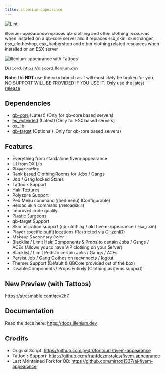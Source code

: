 ```yaml
---
title: illenium-appearance
---
```


[![Lint](https://github.com/iLLeniumStudios/illenium-appearance/actions/workflows/lint.yml/badge.svg?branch=main)](https://github.com/iLLeniumStudios/illenium-appearance/actions/workflows/lint.yml)

illenium-appearance replaces qb-clothing and other clothing resources when installed on a qb-core server and it replaces esx_skin, skinchanger, esx_clotheshop, esx_barbershop and other clothing related resources when installed on an ESX server 

<img src="https://i.imgur.com/ltLSMmh.png" alt="illenium-appearance with Tattoos" />

Discord: https://discord.illenium.dev

**Note:** Do **NOT** use the `main` branch as it will most likely be broken for you. NO SUPPORT WILL BE PROVIDED IF YOU USE IT. Only use the [latest release](https://github.com/iLLeniumStudios/illenium-appearance/releases/latest)

## Dependencies

- [qb-core](https://github.com/qbcore-framework/qb-core) (Latest) (Only for qb-core based servers)
- [es_extended](https://github.com/esx-framework/esx-legacy) (Latest) (Only for ESX based servers)
- [ox_lib](https://github.com/overextended/ox_lib)
- [qb-target](https://github.com/BerkieBb/qb-target) (Optional) (Only for qb-core based servers)

## Features

- Everything from standalone fivem-appearance
- UI from OX Lib
- Player outfits
- Rank based Clothing Rooms for Jobs / Gangs
- Job / Gang locked Stores
- Tattoo's Support
- Hair Textures
- Polyzone Support
- Ped Menu command (/pedmenu) (Configurable)
- Reload Skin command (/reloadskin)
- Improved code quality
- Plastic Surgeons
- qb-target Support
- Skin migration support (qb-clothing / old fivem-appearance / esx_skin)
- Player specific outfit locations (Restricted via CitizenID)
- Makeup Secondary Color
- Blacklist / Limit Hair, Components & Props to certain Jobs / Gangs / ACEs (Allows you to have VIP clothing on your Server)
- Blacklist / Limit Peds to certain Jobs / Gangs / ACEs
- Persist Job / Gang Clothes on reconnects / logout
- Themes Support (Default & QBCore provided out of the box)
- Disable Components / Props Entirely (Clothing as items support)

## New Preview (with Tattoos)

https://streamable.com/qev2h7

## Documentation

Read the docs here: https://docs.illenium.dev

## Credits
- Original Script: https://github.com/pedr0fontoura/fivem-appearance
- Tattoo's Support: https://github.com/franfdezmorales/fivem-appearance
- Last Maintained Fork for QB: https://github.com/mirrox1337/aj-fivem-appearance
